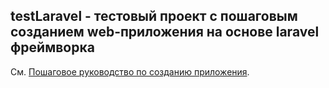 ## testLaravel - тестовый проект с пошаговым созданием web-приложения на основе laravel фреймворка 

См. [Пошаговое руководство по созданию приложения](docs/StepByStep.md).  
